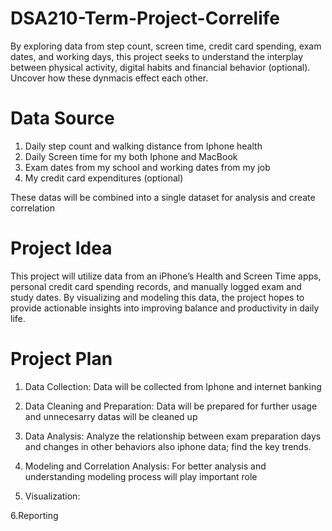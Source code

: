 # DSA210-Term-Project-Correlife
By exploring data from step count, screen time, credit card spending, exam dates, and working days, this project seeks to understand the interplay between physical activity, digital habits and financial behavior (optional). Uncover how these dynmacis effect each other.


# Data Source
1) Daily step count and walking distance from Iphone health
2) Daily Screen time for my both Iphone and MacBook 
3) Exam dates from my school and working dates from my job
4) My credit card expenditures (optional)

  These datas will be combined into a single dataset for analysis and create correlation

# Project Idea
This project will utilize data from an iPhone’s Health and Screen Time apps, personal credit card spending records, and manually logged exam and study dates.
By visualizing and modeling this data, the project hopes to provide actionable insights into improving balance and productivity in daily life.

# Project Plan
1. Data Collection:
Data will be collected from Iphone and internet banking
   
2. Data Cleaning and Preparation:
Data will be prepared for further usage and unnecesarry datas will be cleaned up
   
3. Data Analysis:
Analyze the relationship between exam preparation days and changes in other behaviors also iphone data; find the key trends.
   
4. Modeling and Correlation Analysis:
For better analysis and understanding modeling process will play important role
   
5. Visualization:
   
   
6.Reporting
